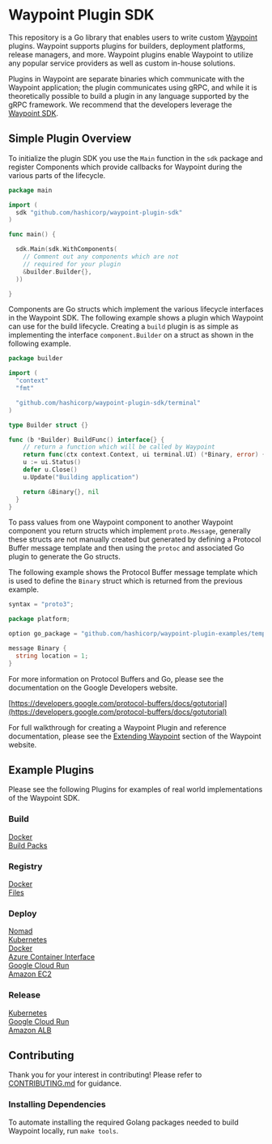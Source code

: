 # Waypoint Plugin SDK

This repository is a Go library that enables users to write custom [Waypoint](https://waypointproject.io) plugins.
Waypoint supports plugins for builders, deployment platforms, release managers, and more. Waypoint plugins enable
Waypoint to utilize any popular service providers as well as custom in-house solutions.

Plugins in Waypoint are separate binaries which communicate with the Waypoint application; the plugin communicates using
gRPC, and while it is theoretically possible to build a plugin in any language supported by the gRPC framework. We
recommend that the developers leverage the [Waypoint SDK](https://github.com/hashicorp/waypoint-plugin-sdk).

## Simple Plugin Overview

To initialize the plugin SDK you use the `Main` function in the `sdk` package and register Components which provide
callbacks for Waypoint during the various parts of the lifecycle.

```go
package main

import (
  sdk "github.com/hashicorp/waypoint-plugin-sdk"
)

func main() {

  sdk.Main(sdk.WithComponents(
  	// Comment out any components which are not
  	// required for your plugin
  	&builder.Builder{},
  ))

}
```

Components are Go structs which implement the various lifecycle interfaces in the Waypoint SDK. The following example
shows a plugin which Waypoint can use for the build lifecycle. Creating a `build` plugin is as simple as implementing
the interface `component.Builder` on a struct as shown in the following example.

```go
package builder

import (
  "context"
  "fmt"

  "github.com/hashicorp/waypoint-plugin-sdk/terminal"
)

type Builder struct {}

func (b *Builder) BuildFunc() interface{} {
	// return a function which will be called by Waypoint
	return func(ctx context.Context, ui terminal.UI) (*Binary, error) {
	u := ui.Status()
	defer u.Close()
	u.Update("Building application")

	return &Binary{}, nil
  }
}
```

To pass values from one Waypoint component to another Waypoint component you return structs which implement
`proto.Message`, generally these structs are not manually created but generated by defining a Protocol Buffer message
template and then using the `protoc` and associated Go plugin to generate the Go structs.

The following example shows the Protocol Buffer message template which is used to define the `Binary` struct which is
returned from the previous example.

```go
syntax = "proto3";

package platform;

option go_package = "github.com/hashicorp/waypoint-plugin-examples/template/builder";

message Binary {
  string location = 1;
}
```

For more information on Protocol Buffers and Go, please see the documentation on the Google Developers website.

[https://developers.google.com/protocol-buffers/docs/gotutorial](https://developers.google.com/protocol-buffers/docs/gotutorial)

For full walkthrough for creating a Waypoint Plugin and reference documentation, please see the
[Extending Waypoint](https://www.waypointproject.io/docs/extending-waypoint) section of the Waypoint website.


## Example Plugins

Please see the following Plugins for examples of real world implementations of the Waypoint SDK.

### Build
[Docker](https://github.com/hashicorp/waypoint/tree/main/builtin/docker/builder.go)  
[Build Packs](https://github.com/hashicorp/waypoint/tree/main/builtin/pack/builder.go)

### Registry
[Docker](https://github.com/hashicorp/waypoint/tree/main/builtin/docker/registry.go)  
[Files](https://github.com/hashicorp/waypoint/tree/main/builtin/files/registry.go)

### Deploy
[Nomad](https://github.com/hashicorp/waypoint/tree/main/builtin/nomad/platform.go)  
[Kubernetes](https://github.com/hashicorp/waypoint/tree/main/builtin/k8s/platform.go)  
[Docker](https://github.com/hashicorp/waypoint/tree/main/builtin/docker/platform.go)  
[Azure Container Interface](https://github.com/hashicorp/waypoint/tree/main/builtin/azure/aci/platform.go)  
[Google Cloud Run](https://github.com/hashicorp/waypoint/tree/main/builtin/google/cloudrun/platform.go)  
[Amazon EC2](https://github.com/hashicorp/waypoint/tree/main/builtin/aws/ec2/platform.go)

### Release
[Kubernetes](https://github.com/hashicorp/waypoint/tree/main/builtin/k8s/releaser.go)  
[Google Cloud Run](https://github.com/hashicorp/waypoint/tree/main/builtin/google/cloudrun/releaser.go)  
[Amazon ALB](https://github.com/hashicorp/waypoint/tree/main/builtin/aws/alb/releaser.go)

## Contributing

Thank you for your interest in contributing! Please refer to [CONTRIBUTING.md](https://github.com/hashicorp/waypoint-plugin-sdk/blob/master/.github/CONTRIBUTING.md) for guidance.

### Installing Dependencies

To automate installing the required Golang packages needed to build Waypoint locally, run `make tools`.
